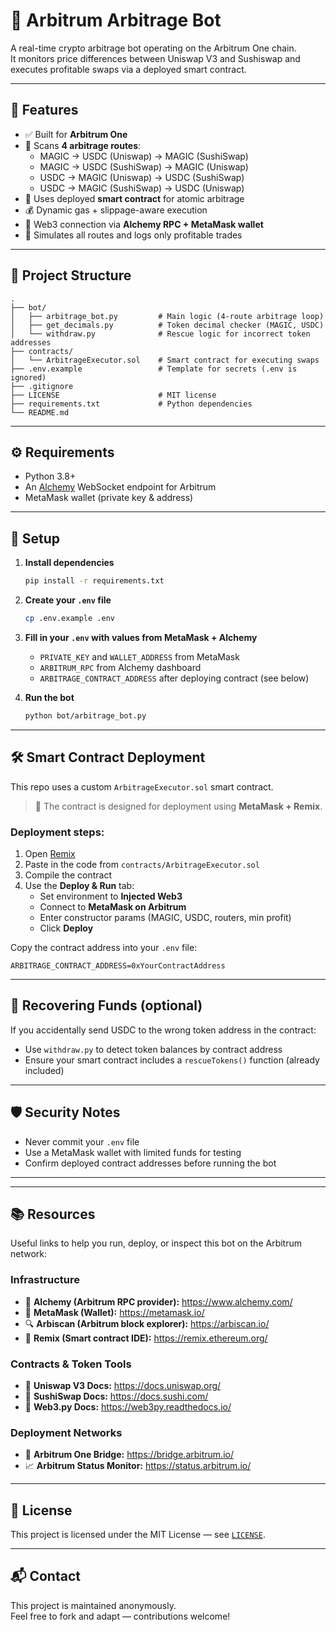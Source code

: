 # 🤖 Arbitrum Arbitrage Bot

A real-time crypto arbitrage bot operating on the Arbitrum One chain.  
It monitors price differences between Uniswap V3 and Sushiswap and executes profitable swaps via a deployed smart contract.

---

## 🔧 Features

- ✅ Built for **Arbitrum One**
- 🔄 Scans **4 arbitrage routes**:
  - MAGIC → USDC (Uniswap) → MAGIC (SushiSwap)
  - MAGIC → USDC (SushiSwap) → MAGIC (Uniswap)
  - USDC → MAGIC (Uniswap) → USDC (SushiSwap)
  - USDC → MAGIC (SushiSwap) → USDC (Uniswap)
- 🤝 Uses deployed **smart contract** for atomic arbitrage
- 💰 Dynamic gas + slippage-aware execution
- 🔗 Web3 connection via **Alchemy RPC + MetaMask wallet**
- 🧪 Simulates all routes and logs only profitable trades

---

## 📁 Project Structure

```
.
├── bot/
│   ├── arbitrage_bot.py         # Main logic (4-route arbitrage loop)
│   ├── get_decimals.py          # Token decimal checker (MAGIC, USDC)
│   └── withdraw.py              # Rescue logic for incorrect token addresses
├── contracts/
│   └── ArbitrageExecutor.sol    # Smart contract for executing swaps
├── .env.example                 # Template for secrets (.env is ignored)
├── .gitignore
├── LICENSE                      # MIT license
├── requirements.txt             # Python dependencies
└── README.md
```

---

## ⚙️ Requirements

- Python 3.8+
- An [Alchemy](https://www.alchemy.com/) WebSocket endpoint for Arbitrum
- MetaMask wallet (private key & address)

---

## 🚀 Setup

1. **Install dependencies**
   ```bash
   pip install -r requirements.txt
   ```

2. **Create your `.env` file**
   ```bash
   cp .env.example .env
   ```

3. **Fill in your `.env` with values from MetaMask + Alchemy**
   - `PRIVATE_KEY` and `WALLET_ADDRESS` from MetaMask
   - `ARBITRUM_RPC` from Alchemy dashboard
   - `ARBITRAGE_CONTRACT_ADDRESS` after deploying contract (see below)

4. **Run the bot**
   ```bash
   python bot/arbitrage_bot.py
   ```

---

## 🛠 Smart Contract Deployment

This repo uses a custom `ArbitrageExecutor.sol` smart contract.

> 🧠 The contract is designed for deployment using **MetaMask + Remix**.

### Deployment steps:

1. Open [Remix](https://remix.ethereum.org/)
2. Paste in the code from `contracts/ArbitrageExecutor.sol`
3. Compile the contract
4. Use the **Deploy & Run** tab:
   - Set environment to **Injected Web3**
   - Connect to **MetaMask on Arbitrum**
   - Enter constructor params (MAGIC, USDC, routers, min profit)
   - Click **Deploy**

Copy the contract address into your `.env` file:
```env
ARBITRAGE_CONTRACT_ADDRESS=0xYourContractAddress
```

---

## 🧯 Recovering Funds (optional)

If you accidentally send USDC to the wrong token address in the contract:
- Use `withdraw.py` to detect token balances by contract address
- Ensure your smart contract includes a `rescueTokens()` function (already included)

---

## 🛡 Security Notes

- Never commit your `.env` file
- Use a MetaMask wallet with limited funds for testing
- Confirm deployed contract addresses before running the bot

---

---

## 📚 Resources

Useful links to help you run, deploy, or inspect this bot on the Arbitrum network:

### Infrastructure
- 🔌 **Alchemy (Arbitrum RPC provider):** https://www.alchemy.com/
- 🦊 **MetaMask (Wallet):** https://metamask.io/
- 🔍 **Arbiscan (Arbitrum block explorer):** https://arbiscan.io/
- 🧱 **Remix (Smart contract IDE):** https://remix.ethereum.org/

### Contracts & Token Tools
- 📜 **Uniswap V3 Docs:** https://docs.uniswap.org/
- 🍣 **SushiSwap Docs:** https://docs.sushi.com/
- 🧮 **Web3.py Docs:** https://web3py.readthedocs.io/

### Deployment Networks
- 🌉 **Arbitrum One Bridge:** https://bridge.arbitrum.io/
- 📈 **Arbitrum Status Monitor:** https://status.arbitrum.io/

---


## 📜 License

This project is licensed under the MIT License — see [`LICENSE`](./LICENSE).

---

## 📬 Contact

This project is maintained anonymously.  
Feel free to fork and adapt — contributions welcome!